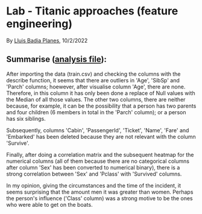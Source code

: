 # Lab - Titanic approaches (feature engineering)

By [Lluis Badia Planes](https://github.com/lluis90badia), 10/2/2022

## Summarise ([analysis file](https://github.com/lluis90badia/lab_readme/blob/main/README.md#brief-explanation-of-the-lab)):

After importing the data (train.csv) and checking the columns with the describe function, it seems that there are outliers in 'Age', 'SibSp' and 'Parch' columns; hoewever, after visualise column 'Age', there are none. Therefore, in this column it has only been done a replace of Null values with the Median of all those values. The other two columns, there are neither because, for example, it can be the possibility that a person has two parents and four children (6 members in total in the 'Parch' column); or a person has six siblings.

Subsequently, columns 'Cabin', 'PassengerId', 'Ticket', 'Name', 'Fare' and 'Embarked' has been deleted because they are not relevant with the column 'Survive'.

Finally, after doing a correlation matrix and the subsequent heatmap for the numerical columns (all of them because there are no categorical columns after column 'Sex' has been converted to numerical binary), there is a strong correlation between 'Sex' and 'Pclass' with 'Survived' columns.

In my opinion, giving the circumstances and the time of the incident, it seems surprising that the amount men it was greater than women. Perhaps the person's influence ('Class' column) was a strong motive to be the ones who were able to get on the boats.
